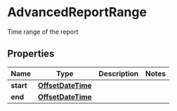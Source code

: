 

# AdvancedReportRange

Time range of the report

## Properties

| Name | Type | Description | Notes |
|------------ | ------------- | ------------- | -------------|
|**start** | [**OffsetDateTime**](OffsetDateTime.md) |  |  |
|**end** | [**OffsetDateTime**](OffsetDateTime.md) |  |  |



